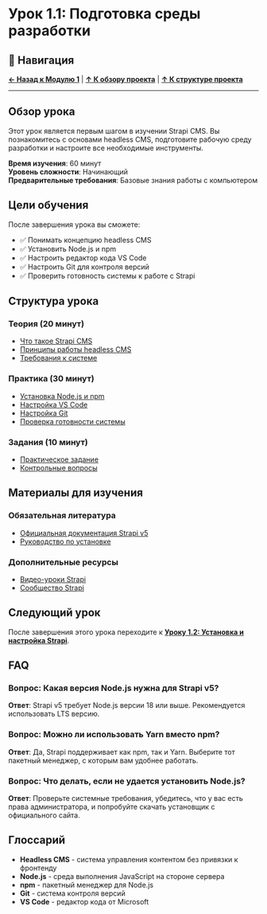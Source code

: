 # Урок 1.1: Подготовка среды разработки

## 🧭 Навигация

**[← Назад к Модулю 1](../README.md)** | **[↑ К обзору проекта](../../../README.md)** | **[↑ К структуре проекта](../../../../structure.md)**

---

## Обзор урока

Этот урок является первым шагом в изучении Strapi CMS. Вы познакомитесь с основами headless CMS, подготовите рабочую среду разработки и настроите все необходимые инструменты.

**Время изучения**: 60 минут  
**Уровень сложности**: Начинающий  
**Предварительные требования**: Базовые знания работы с компьютером

## Цели обучения

После завершения урока вы сможете:
- ✅ Понимать концепцию headless CMS
- ✅ Установить Node.js и npm
- ✅ Настроить редактор кода VS Code
- ✅ Настроить Git для контроля версий
- ✅ Проверить готовность системы к работе с Strapi

## Структура урока

### Теория (20 минут)
- [Что такое Strapi CMS](theory.md#что-такое-strapi-cms)
- [Принципы работы headless CMS](theory.md#принципы-работы-headless-cms)
- [Требования к системе](theory.md#требования-к-системе)

### Практика (30 минут)
- [Установка Node.js и npm](practice.md#установка-nodejs-и-npm)
- [Настройка VS Code](practice.md#настройка-vs-code)
- [Настройка Git](practice.md#настройка-git)
- [Проверка готовности системы](practice.md#проверка-готовности-системы)

### Задания (10 минут)
- [Практическое задание](exercises.md#практическое-задание)
- [Контрольные вопросы](exercises.md#контрольные-вопросы)

## Материалы для изучения

### Обязательная литература
- [Официальная документация Strapi v5](https://docs.strapi.io/)
- [Руководство по установке](https://docs.strapi.io/dev-docs/installation)

### Дополнительные ресурсы
- [Видео-уроки Strapi](https://www.youtube.com/c/Strapi)
- [Сообщество Strapi](https://forum.strapi.io/)

## Следующий урок

После завершения этого урока переходите к **[Уроку 1.2: Установка и настройка Strapi](../lesson-01-2/README.md)**.

## FAQ

### Вопрос: Какая версия Node.js нужна для Strapi v5?
**Ответ**: Strapi v5 требует Node.js версии 18 или выше. Рекомендуется использовать LTS версию.

### Вопрос: Можно ли использовать Yarn вместо npm?
**Ответ**: Да, Strapi поддерживает как npm, так и Yarn. Выберите тот пакетный менеджер, с которым вам удобнее работать.

### Вопрос: Что делать, если не удается установить Node.js?
**Ответ**: Проверьте системные требования, убедитесь, что у вас есть права администратора, и попробуйте скачать установщик с официального сайта.

## Глоссарий

- **Headless CMS** - система управления контентом без привязки к фронтенду
- **Node.js** - среда выполнения JavaScript на стороне сервера
- **npm** - пакетный менеджер для Node.js
- **Git** - система контроля версий
- **VS Code** - редактор кода от Microsoft 